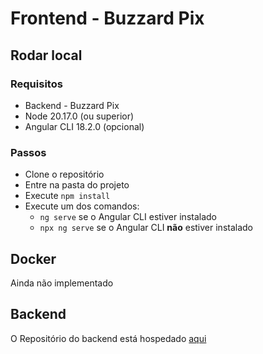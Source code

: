 # Frontend - Buzzard Pix

## Rodar local

### Requisitos

- Backend - Buzzard Pix
- Node 20.17.0 (ou superior)
- Angular CLI 18.2.0 (opcional)

### Passos

- Clone o repositório
- Entre na pasta do projeto
- Execute `npm install`
- Execute um dos comandos:
  - `ng serve` se o Angular CLI estiver instalado
  - `npx ng serve` se o Angular CLI <b>não</b> estiver instalado

## Docker

Ainda não implementado

## Backend

O Repositório do backend está hospedado [aqui](https://github.com/Riko07br/pi-sd-backend)
